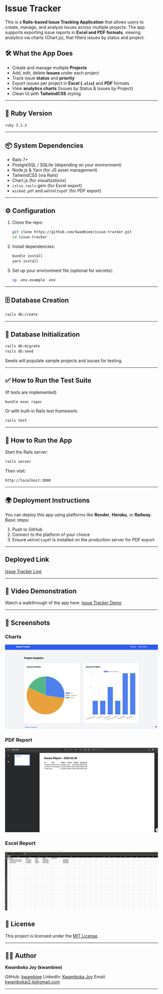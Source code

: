 

# Issue Tracker

This is a **Rails-based Issue Tracking Application** that allows users to create, manage, and analyze issues across multiple projects. The app supports exporting issue reports in **Excel and PDF formats**, viewing analytics via charts (Chart.js), that filters issues by status and project.

## 🛠 What the App Does

* Create and manage multiple **Projects**
* Add, edit, delete **Issues** under each project
* Track issue **status** and **priority**
* Export issues per project in **Excel (`.xlsx`)** and **PDF** formats
* View **analytics charts** (Issues by Status & Issues by Project)
* Clean UI with **TailwindCSS** styling

---

## 💎 Ruby Version

```bash
ruby 3.2.2
```

---

## 📦 System Dependencies

* Rails 7+
* PostgreSQL / SQLite (depending on your environment)
* Node.js & Yarn (for JS asset management)
* TailwindCSS (via Rails)
* Chart.js (for visualizations)
* `cxlsx_rails` gem (for Excel export)
* `wicked_pdf` and `wkhtmltopdf` (for PDF export)

---

## ⚙️ Configuration

1. Clone the repo:

   ```bash
   git clone https://github.com/kwambiee/issue-tracker.git
   cd issue-tracker
   ```

2. Install dependencies:

   ```bash
   bundle install
   yarn install
   ```

3. Set up your environment file (optional for secrets):

   ```bash
   cp .env.example .env
   ```

---

## 🗄 Database Creation

```bash
rails db:create
```

---

## 🔧 Database Initialization

```bash
rails db:migrate
rails db:seed
```

Seeds will populate sample projects and issues for testing.

---

## ✅ How to Run the Test Suite

(If tests are implemented)

```bash
bundle exec rspec
```

Or with built-in Rails test framework:

```bash
rails test
```

---

## 🚀 How to Run the App

Start the Rails server:

```bash
rails server
```

Then visit:

```
http://localhost:3000
```

---

## 🌍 Deployment Instructions

You can deploy this app using platforms like **Render**, **Heroku**, or **Railway**. Basic steps:

1. Push to GitHub
2. Connect to the platform of your choice
3. Ensure `wkhtmltopdf` is installed on the production server for PDF export

---

## Deployed Link
[Issue Tracker Live](https://issues-tracker-cuo8.onrender.com/)

---

## 🎥 Video Demonstration

Watch a walkthrough of the app here:
[Issue Tracker Demo](https://www.loom.com/share/c6084d2915df4137ac333e5e05b6cca6?sid=b11d2b5d-9e99-42f9-9b15-8dabe1b693fc)

---

## 📸 Screenshots
### Charts 

![alt text](image.png)

### PDF Report 
![alt text](image-1.png)

### Excel Report 
![alt text](image-2.png)

## 📄 License

This project is licensed under the [MIT License](LICENSE).

---

## 👩‍💻 Author

**Kwamboka Joy (kwambiee)**

GitHub: [kwambiee](https://github.com/kwambiee)
LinkedIn: [Kwamboka Joy](https://www.linkedin.com/in/kwamboka-joy/)
Email: [kwambokaj2.jk@gmail.com](mailto:kwambokaj2.jk@gmail.com)

---
